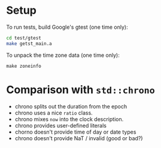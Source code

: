 # Setup

To run tests, build Google's gtest (one time only):

```sh
cd test/gtest
make getst_main.a
```

To unpack the time zone data (one time only):

```
make zoneinfo
```

# Comparison with `std::chrono`

- chrono splits out the duration from the epoch
- chrono uses a nice `ratio` class.
- chrono mixes `now` into the clock description.
- chrono provides user-defined literals
- chorno doesn't provide time of day or date types
- chrono doesn't provide NaT / invalid (good or bad?)
